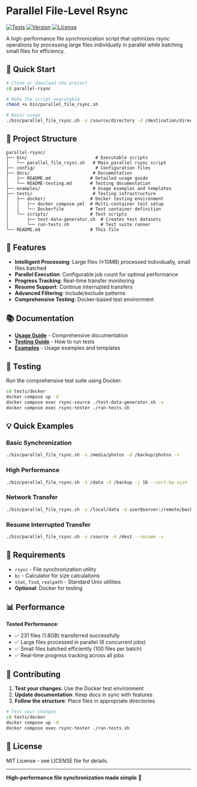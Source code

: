 # Parallel File-Level Rsync

[![Tests](https://img.shields.io/badge/tests-passing-brightgreen)](tests/)
[![Version](https://img.shields.io/badge/version-2.0-blue)](bin/parallel_file_rsync.sh)
[![License](https://img.shields.io/badge/license-MIT-green)](LICENSE)

A high-performance file synchronization script that optimizes rsync operations by processing large files individually in parallel while batching small files for efficiency.

## 🚀 Quick Start

```bash
# Clone or download the project
cd parallel-rsync

# Make the script executable
chmod +x bin/parallel_file_rsync.sh

# Basic usage
./bin/parallel_file_rsync.sh -s /source/directory -d /destination/directory -v
```

## 📁 Project Structure

```
parallel-rsync/
├── bin/                          # Executable scripts
│   └── parallel_file_rsync.sh   # Main parallel rsync script
├── config/                       # Configuration files
├── docs/                        # Documentation
│   ├── README.md               # Detailed usage guide
│   └── README-testing.md       # Testing documentation
├── examples/                    # Usage examples and templates
├── tests/                       # Testing infrastructure
│   ├── docker/                 # Docker testing environment
│   │   ├── docker compose.yml  # Multi-container test setup
│   │   └── Dockerfile          # Test container definition
│   └── scripts/                # Test scripts
│       ├── test-data-generator.sh  # Creates test datasets
│       └── run-tests.sh            # Test suite runner
└── README.md                   # This file
```

## 🎯 Features

- **Intelligent Processing**: Large files (≥10MB) processed individually, small files batched
- **Parallel Execution**: Configurable job count for optimal performance
- **Progress Tracking**: Real-time transfer monitoring
- **Resume Support**: Continue interrupted transfers
- **Advanced Filtering**: Include/exclude patterns
- **Comprehensive Testing**: Docker-based test environment

## 📚 Documentation

- **[Usage Guide](docs/README.md)** - Comprehensive documentation
- **[Testing Guide](docs/README-testing.md)** - How to run tests
- **[Examples](examples/)** - Usage examples and templates

## 🧪 Testing

Run the comprehensive test suite using Docker:

```bash
cd tests/docker
docker compose up -d
docker compose exec rsync-source ./test-data-generator.sh -v
docker compose exec rsync-tester ./run-tests.sh
```

## 💡 Quick Examples

### Basic Synchronization
```bash
./bin/parallel_file_rsync.sh -s /media/photos -d /backup/photos -v
```

### High Performance
```bash
./bin/parallel_file_rsync.sh -s /data -d /backup -j 16 --sort-by-size
```

### Network Transfer
```bash
./bin/parallel_file_rsync.sh -s /local/data -d user@server:/remote/backup -j 4
```

### Resume Interrupted Transfer
```bash
./bin/parallel_file_rsync.sh -s /source -d /dest --resume -v
```

## 🔧 Requirements

- `rsync` - File synchronization utility
- `bc` - Calculator for size calculations
- `stat`, `find`, `realpath` - Standard Unix utilities
- **Optional**: Docker for testing

## 📊 Performance

**Tested Performance**:
- ✅ 231 files (1.8GB) transferred successfully
- ✅ Large files processed in parallel (8 concurrent jobs)
- ✅ Small files batched efficiently (100 files per batch)
- ✅ Real-time progress tracking across all jobs

## 🤝 Contributing

1. **Test your changes**: Use the Docker test environment
2. **Update documentation**: Keep docs in sync with features
3. **Follow the structure**: Place files in appropriate directories

```bash
# Test your changes
cd tests/docker
docker compose up -d
docker compose exec rsync-tester ./run-tests.sh
```

## 📄 License

MIT License - see LICENSE file for details.

---

**High-performance file synchronization made simple** 🚀